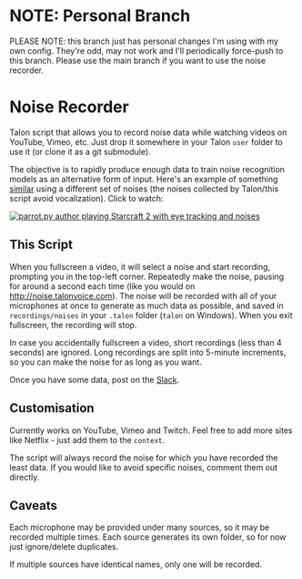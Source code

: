 # NOTE: Personal Branch

PLEASE NOTE: this branch just has personal changes I'm using with my own config. They're odd, may not work and I'll periodically force-push to this branch. Please use the main branch if you want to use the noise recorder.

# Noise Recorder

Talon script that allows you to record noise data while watching videos on
YouTube, Vimeo, etc. Just drop it somewhere in your Talon `user` folder to use
it (or clone it as a git submodule).

The objective is to rapidly produce enough data to train noise recognition
models as an alternative form of input. Here's an example of something
[similar](https://github.com/chaosparrot/parrot.py) using a different set of
noises (the noises collected by Talon/this script avoid vocalization). Click to
watch:

[![parrot.py author playing Starcraft 2 with eye tracking and noises](https://img.youtube.com/vi/okwLAHQdSVI/maxresdefault.jpg)](https://www.youtube.com/watch?v=okwLAHQdSVI)

## This Script

When you fullscreen a video, it will select a noise and start recording,
prompting you in the top-left corner. Repeatedly make the noise, pausing for
around a second each time (like you would on http://noise.talonvoice.com). The
noise will be recorded with all of your microphones at once to generate as much
data as possible, and saved in `recordings/noises` in your `.talon` folder
(`talon` on Windows). When you exit fullscreen, the recording will stop.

In case you accidentally fullscreen a video, short recordings (less than 4
seconds) are ignored. Long recordings are split into 5-minute increments, so you
can make the noise for as long as you want.

Once you have some data, post on the [Slack](http://talonvoice.slack.com).

## Customisation

Currently works on YouTube, Vimeo and Twitch. Feel free to add more sites like
Netflix - just add them to the `context`.

The script will always record the noise for which you have recorded the least
data. If you would like to avoid specific noises, comment them out directly.

## Caveats

Each microphone may be provided under many sources, so it may be recorded
multiple times. Each source generates its own folder, so for now just
ignore/delete duplicates.

If multiple sources have identical names, only one will be recorded.
